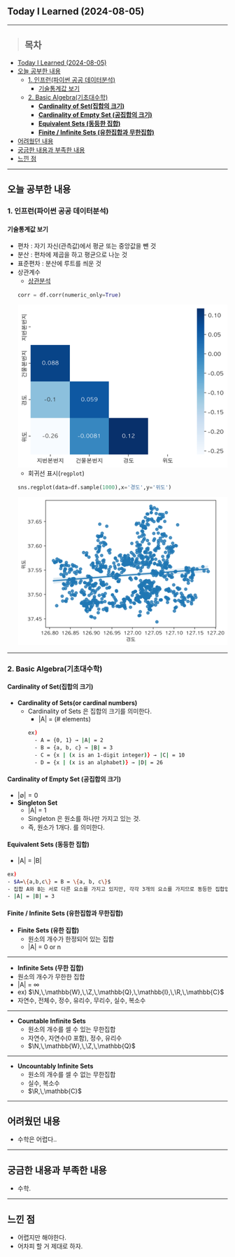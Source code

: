 ## Today I Learned (2024-08-05)
---
> ## 목차
- [Today I Learned (2024-08-05)](#today-i-learned-2024-08-05)
- [오늘 공부한 내용](#오늘-공부한-내용)
  - [1. 인프런(파이썬 공공 데이터분석)](#1-인프런파이썬-공공-데이터분석)
    - [기술통계값 보기](#기술통계값-보기)
  - [2. Basic Algebra(기초대수학)](#2-basic-algebra기초대수학)
    - [**Cardinality of Set(집합의 크기)**](#cardinality-of-set집합의-크기)
    - [**Cardinality of Empty Set (공집합의 크기)**](#cardinality-of-empty-set-공집합의-크기)
    - [**Equivalent Sets (동등한 집합)**](#equivalent-sets-동등한-집합)
    - [**Finite / Infinite Sets (유한집합과 무한집합)**](#finite--infinite-sets-유한집합과-무한집합)
- [어려웠던 내용](#어려웠던-내용)
- [궁금한 내용과 부족한 내용](#궁금한-내용과-부족한-내용)
- [느낀 점](#느낀-점)
---

## 오늘 공부한 내용
### 1. 인프런(파이썬 공공 데이터분석)
#### 기술통계값 보기
- 편차 : 자기 자신(관측값)에서 평균 또는 중앙값을 뺀 것
- 분산 : 편차에 제곱을 하고 평균으로 나눈 것
- 표준편차 : 분산에 루트를 씌운 것
- 상관계수
  - [상관분석](https://ko.wikipedia.org/wiki/%EC%83%81%EA%B4%80_%EB%B6%84%EC%84%9D)
  ```python
  corr = df.corr(numeric_only=True)
  ```
  ![alt text](https://github.com/online5880/TIL/blob/main/Images/2024_08_05/heatmap.png?raw=true)
  - 회귀선 표시(`regplot`)
  ```python
  sns.regplot(data=df.sample(1000),x='경도',y='위도')
  ```
  ![alt text](https://github.com/online5880/TIL/blob/main/Images/2024_08_05/regplot.png?raw=true)
  
---
### 2. Basic Algebra(기초대수학)
#### **Cardinality of Set(집합의 크기)**
- **Cardinality of Sets(or cardinal numbers)**
  - Cardinality of Sets 은 집합의 크기를 의미한다.
    - |A| = (# elements)
    ```bash
    ex)
      - A = {0, 1} → |A| = 2
      - B = {a, b, c} → |B| = 3
      - C = {x | (x is an 1-digit integer)} → |C| = 10
      - D = {x | (x is an alphabet)} → |D| = 26
    ```
    
#### **Cardinality of Empty Set (공집합의 크기)**
- $|\emptyset| = 0$
- **Singleton Set**
  - |A| = 1
  - Singleton 은 원소를 하나만 가지고 있는 것.
  - 즉, 원소가 1개다. 를 의미한다.

#### **Equivalent Sets (동등한 집합)**
- |A| = |B|
```bash
ex)
- $A=\{a,b,c\} = B = \{a, b, c\}$
- 집합 A와 B는 서로 다른 요소를 가지고 있지만, 각각 3개의 요소를 가지므로 동등한 집합입니다.
- |A| = |B| = 3
```

#### **Finite / Infinite Sets (유한집합과 무한집합)**

- **Finite Sets (유한 집합)**
  - 원소의 개수가 한정되어 있는 집합
  - |A| = 0 or n
---
- **Infinite Sets (무한 집합)**
- 원소의 개수가 무한한 집합
- |A| = $\infty$
- ex) $\N,\,\mathbb{W},\,\Z,\,\mathbb{Q},\,\mathbb{I},\,\R,\,\mathbb{C}$
- 자연수, 전체수, 정수, 유리수, 무리수, 실수, 복소수

---

- **Countable Infinite Sets**
  - 원소의 개수를 셀 수 있는 무한집합
  - 자연수, 자연수(0 포함), 정수, 유리수
  - $\N,\,\mathbb{W},\,\Z,\,\mathbb{Q}$

---

- **Uncountably Infinite Sets**
  - 원소의 개수를 셀 수 없는 무한집합
  - 실수, 복소수
  - $\R,\,\mathbb{C}$
---
## 어려웠던 내용
- 수학은 어렵다..
---
## 궁금한 내용과 부족한 내용
- 수학.
---
## 느낀 점
- 어렵지만 해야한다.
- 어차피 할 거 제대로 하자.